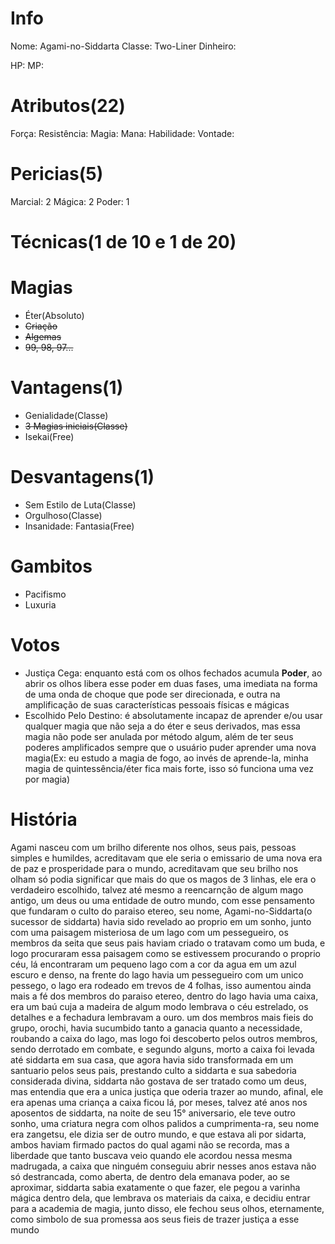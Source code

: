 # Info
Nome: Agami-no-Siddarta 
Classe: Two-Liner
Dinheiro:

HP: 
MP: 

# Atributos(22)
Força: 
Resistência: 
Magia: 
Mana: 
Habilidade: 
Vontade: 
# Pericias(5)
Marcial: 2
Mágica: 2
Poder: 1
# Técnicas(1 de 10 e 1 de 20)
# Magias
- Éter(Absoluto)
- ~~Criação~~
- ~~Algemas~~
- ~~99, 98, 97...~~
# Vantagens(1)
- Genialidade(Classe)
- ~~3 Magias iniciais(Classe)~~
- Isekai(Free)

# Desvantagens(1)
- Sem Estilo de Luta(Classe)
- Orgulhoso(Classe)
- Insanidade: Fantasia(Free)

# Gambitos
- Pacifismo
- Luxuria


# Votos
- Justiça Cega: enquanto está com os olhos fechados acumula **Poder**, ao abrir os olhos libera esse poder em duas fases, uma imediata na forma de uma onda de choque que pode ser direcionada, e outra na amplificação de suas características pessoais físicas e mágicas
- Escolhido Pelo Destino: é absolutamente incapaz de aprender e/ou usar qualquer magia que não seja a do éter e seus derivados, mas essa magia não pode ser anulada por método algum, além de ter seus poderes amplificados sempre que o usuário puder aprender uma nova magia(Ex: eu estudo a magia de fogo, ao invés de aprende-la, minha magia de quintessência/éter fica mais forte, isso só funciona uma vez por magia)

# História
Agami nasceu com um brilho diferente nos olhos, seus pais, pessoas simples e humildes, acreditavam que ele seria o emissario de uma nova era de paz e prosperidade para o mundo, acreditavam que seu brilho nos olham só podia significar que mais do que os magos de 3 linhas, ele era o verdadeiro escolhido, talvez até mesmo a reencarnção de algum mago antigo, um deus ou uma entidade de outro mundo, com esse pensamento que fundaram o culto do paraiso etereo, seu nome, Agami-no-Siddarta(o sucessor de siddarta) havia sido revelado ao proprio em um sonho, junto com uma paisagem misteriosa de um lago com um pessegueiro, os membros da seita que seus pais haviam criado o tratavam como um buda, e logo procuraram essa paisagem como se estivessem procurando o proprio céu, lá encontraram um pequeno lago com a cor da agua em um azul escuro e denso, na frente do lago havia um pessegueiro com um unico pessego, o lago era rodeado em trevos de 4 folhas, isso aumentou ainda mais a fé dos membros do paraiso etereo, dentro do lago havia uma caixa, era um baú cuja a madeira de algum modo lembrava o céu estrelado, os detalhes e a fechadura lembravam a ouro.
um dos membros mais fieis do grupo, orochi, havia sucumbido tanto a ganacia quanto a necessidade, roubando a caixa do lago, mas logo foi descoberto pelos outros membros, sendo derrotado em combate, e segundo alguns, morto
a caixa foi levada até siddarta em sua casa, que agora havia sido transformada em um santuario pelos seus pais, prestando culto a siddarta e sua sabedoria considerada divina, siddarta não gostava de ser tratado como um deus, mas entendia que era a unica justiça que oderia trazer ao mundo, afinal, ele era apenas uma criança
a caixa ficou lá, por meses, talvez até anos nos aposentos de siddarta, na noite de seu 15° aniversario, ele teve outro sonho, uma criatura negra com olhos palidos a cumprimenta-ra,  seu nome era zangetsu, ele dizia ser de outro mundo, e que estava ali por sidarta, ambos haviam firmado pactos do qual agami não se recorda, mas a liberdade que tanto buscava veio quando ele acordou nessa mesma madrugada, a caixa que ninguém conseguiu abrir nesses anos estava não só destrancada, como aberta, de dentro dela emanava poder, ao se aproximar, siddarta sabia exatamente o que fazer, ele pegou a varinha mágica dentro dela, que lembrava os materiais da caixa, e decidiu entrar para a academia de magia, junto disso, ele fechou seus olhos, eternamente, como simbolo de sua promessa aos seus fieis de trazer justiça a esse mundo